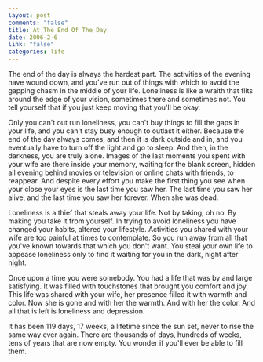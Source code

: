 ```yaml
--- 
layout: post
comments: "false"
title: At The End Of The Day
date: 2006-2-6
link: "false"
categories: life
---
```

The end of the day is always the hardest part. The activities of the evening have wound down, and you've run out of things with which to avoid the gapping chasm in the middle of your life. Loneliness is like a wraith that flits around the edge of your vision, sometimes there and sometimes not. You tell yourself that if you just keep moving that you'll be okay.

Only you can't out run loneliness, you can't buy things to fill the gaps in your life, and you can't stay busy enough to outlast it either. Because the end of the day always comes, and then it is dark outside and in, and you eventually have to turn off the light and go to sleep. And then, in the darkness, you are truly alone. Images of the last moments you spent with your wife are there inside your memory, waiting for the blank screen, hidden all evening behind movies or television or online chats with friends, to reappear. And despite every effort you make the first thing you see when your close your eyes is the last time you saw her. The last time you saw her alive, and the last time you saw her forever. When she was dead.

Loneliness is a thief that steals away your life. Not by taking, oh no. By making you take it from yourself. In trying to avoid loneliness you have changed your habits, altered your lifestyle. Activities you shared with your wife are too painful at times to contemplate. So you run away from all that you've known towards that which you don't want. You steal your own life to appease loneliness only to find it waiting for you in the dark, night after night.

Once upon a time you were somebody. You had a life that was by and large satisfying. It was filled with touchstones that brought you comfort and joy. This life was shared with your wife, her presence filled it with warmth and color. Now she is gone and with her the warmth. And with her the color. And all that is left is loneliness and depression.

It has been 119 days, 17 weeks, a lifetime since the sun set, never to rise the same way ever again. There are thousands of days, hundreds of weeks, tens of years that are now empty. You wonder if you'll ever be able to fill them.
